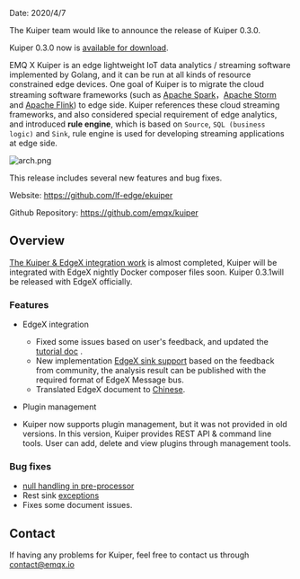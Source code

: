 

Date: 2020/4/7

The Kuiper team would like to announce the release of Kuiper 0.3.0. 

Kuiper 0.3.0 now is [available for download](https://github.com/emqx/kuiper/releases/tag/0.3.0).

EMQ X Kuiper is an edge lightweight IoT data analytics / streaming software implemented by Golang, and it can be run at all kinds of resource constrained edge devices. One goal of Kuiper is to migrate the cloud streaming software frameworks (such as [Apache Spark](https://spark.apache.org/)，[Apache Storm](https://storm.apache.org/) and [Apache Flink](https://flink.apache.org/)) to edge side. Kuiper references these cloud streaming frameworks, and also considered special requirement of edge analytics, and introduced **rule engine**, which is based on `Source`, `SQL (business logic)` and `Sink`, rule engine is used for developing streaming applications at edge side.

![arch.png](https://static.emqx.net/images/e4060fb08581f4c76fd97f4a6421e6be.png)

This release includes several new features and bug fixes.

Website: <https://github.com/lf-edge/ekuiper>

Github Repository: <https://github.com/emqx/kuiper>

## Overview

[The Kuiper & EdgeX integration work](https://github.com/emqx/kuiper/projects/4) is almost completed, Kuiper will be integrated with EdgeX nightly Docker composer files soon. Kuiper 0.3.1will be released with EdgeX officially.

### Features

- EdgeX integration

  - Fixed some issues based on user's feedback, and updated the [tutorial doc](https://github.com/emqx/kuiper/blob/master/docs/en_US/edgex/edgex_rule_engine_tutorial.md) . 
  - New implementation [EdgeX sink support](https://github.com/emqx/kuiper/blob/master/docs/en_US/rules/sinks/edgex.md) based on the feedback from community, the analysis result can be published with the required format of EdgeX Message bus.
  - Translated EdgeX document to [Chinese](https://github.com/emqx/kuiper/blob/master/docs/zh_CN/edgex/edgex_rule_engine_tutorial.md).
- Plugin management
- Kuiper now supports plugin management, but it was not provided in old versions. In this version, Kuiper provides REST API & command line tools. User can add, delete and view plugins through management tools. 

### Bug fixes

- [null handling in pre-processor](https://github.com/emqx/kuiper/issues/185)
- Rest sink [exceptions](https://github.com/emqx/kuiper/issues/173)
- Fixes some document issues.

## Contact

If having any problems for Kuiper, feel free to contact us through [contact@emqx.io](mailto:contact@emqx.io)